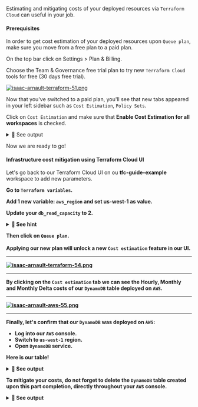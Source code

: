 Estimating and mitigating costs of your deployed resources via `Terraform Cloud` can useful in your job.<br>

#### Prerequisites
In order to get cost estimation of your deployed resources upon `Queue plan`, make sure you move from a free plan to a paid plan.<br>

On the top bar click on Settings > Plan & Billing.<br>

Choose the Team & Governance free trial plan to try new `Terraform Cloud` tools for free (30 days free trial).<br>

[![isaac-arnault-terraform-51.png](https://i.postimg.cc/MphrnyXk/isaac-arnault-terraform-51.png)](https://postimg.cc/18rKTVpM)

Now that you've switched to a paid plan, you'll see that new tabs appeared in your left sidebar such as `Cost Estimation`, `Policy Sets`. <br>

Click on `Cost Estimation` and make sure that <b>Enable Cost Estimation for all workspaces</b> is checked.

<details>
<summary>🔵 See output</summary>
<p>

[![isaac-arnault-terraform-52.png](https://i.postimg.cc/15XWMWqh/isaac-arnault-terraform-52.png)](https://postimg.cc/Tp8q3J0C)

</p>
</details>

Now we are ready to go!

#### Infrastructure cost mitigation using Terraform Cloud UI

Let's go back to our Terraform Cloud UI on ou <b>tfc-guide-example</b> workspace to add new parameters.<b>
  
Go to `Terraform variables`.<br>

Add 1 new variable: `aws_region` and set <b>us-west-1</b> as value.<br>

Update your `db_read_capacity` to <b>2</b>.

<details>
<summary>🔴 See hint</summary>
<p>

[![isaac-arnault-terraform-53.png](https://i.postimg.cc/mDcNfrQb/isaac-arnault-terraform-53.png)](https://postimg.cc/cgS8f09j)

</p>
</details>

Then click on `Queue plan`.<br><br>
Applying our new plan will unlock a new `Cost estimation` feature in our UI.

<hr>

[![isaac-arnault-terraform-54.png](https://i.postimg.cc/YqBNZMjH/isaac-arnault-terraform-54.png)](https://postimg.cc/0rZJJgpW)

<hr>

By clicking on the `Cost estimation` tab we can see the Hourly, Monthly and Monthly Delta costs of our `DynamoDB` table deployed on `AWS`.<br>

<hr>

[![isaac-arnault-aws-55.png](https://i.postimg.cc/dtRRKpTT/isaac-arnault-aws-55.png)](https://postimg.cc/Vd60q7gY)

<hr>

Finally, let's confirm that our `DynamoDB` was deployed on `AWS`:<br>
- Log into our `AWS` console.<br>
- Switch to `us-west-1` region.<br>
- Open `DynamoDB` service.

Here is our table!

<details>
<summary>🔵 See output</summary>
<p>
  
[![isaac-arnault-aws-56.png](https://i.postimg.cc/fWmmxpCg/isaac-arnault-aws-56.png)](https://postimg.cc/WtpdV9QM)

</p>
</details>

To mitigate your costs, do not forget to delete the `DynamoDB` table created upon this part completion, directly throughout your `AWS` console.

<details>
<summary>🔵 See output</summary>
<p>
  
[![isaac-arnault-terraform-55.png](https://i.postimg.cc/vBL8mr7X/isaac-arnault-terraform-55.png)](https://postimg.cc/wyMYfsGs)  

</p>
</details>
